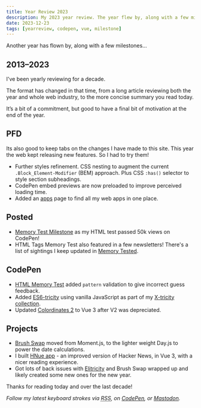 ```yaml
---
title: Year Review 2023
description: My 2023 year review. The year flew by, along with a few milestones!
date: 2023-12-23
tags: [yearreview, codepen, vue, milestone]
---
```


Another year has flown by, along with a few milestones&hellip;

## 2013–2023

I've been yearly reviewing for a decade. 

The format has changed in that time, from a long article reviewing both the year and whole web industry, to the more concise summary you read today. 

It’s a bit of a commitment, but good to have a final bit of motivation at the end of the year. 

## PFD

Its also good to keep tabs on the changes I have made to this site. This year the web kept releasing new features. So I had to try them! 

+ Further styles refinement. CSS nesting to augment the current <span aria-label="block element modifier">`.Block_Element-Modifier`</span> (<abbr>BEM</abbr>) approach. Plus CSS `:has()` selector to style section subheadings.
+ CodePen embed previews are now preloaded to improve perceived loading time.
+ Added an [apps](/apps/) page to find all my web apps in one place.

## Posted
+ [Memory Test Milestone](/blog/50k-mem-test-views/) as my HTML test passed 50k views on CodePen!
+ HTML Tags Memory Test also featured in a few newsletters! There's a list of sightings I keep updated in [Memory Tested](/blog/html-memory-tested/#sites-featured).

## CodePen 

+ [HTML Memory Test](/blog/html-elements-test/) added `pattern` validation to give incorrect guess feedback.
+ Added [ES6-tricity](https://codepen.io/plfstr/full/qByKRdy) using vanilla JavaScript as part of my [X-tricity collection](https://codepen.io/collection/nxmmwb).
+ Updated [Colordinates 2](/blog/colordinates-2/) to Vue 3 after V2 was depreciated.

## Projects
+ [Brush Swap](/blog/brush-swap/) moved from Moment.js, to the lighter weight Day.js to power the date calculations.
+ I built [HNue app](/hnue/) - an improved version of Hacker News, in Vue 3, with a nicer reading experience.
+ Got lots of back issues with [Elitricity](/blog/elitricity/) and Brush Swap wrapped up and likely created some new ones for the new year.

Thanks for reading today and over the last decade!

_Follow my latest keyboard strokes via <abbr title="Really Simple Syndication">RSS</abbr>, on [CodePen](https://codepen.io/plfstr), or [Mastodon](https://mastodon.social/invite/4sEtgZ9m)._
